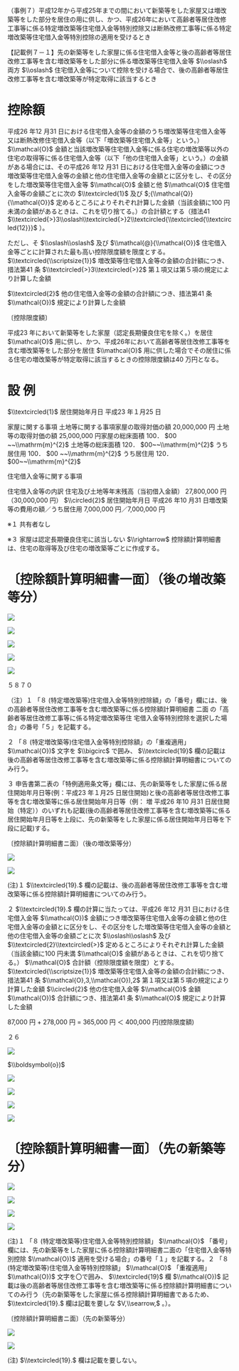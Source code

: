 （事例７）平成12年から平成25年までの間において新築等をした家屋又は増改築等をした部分を居住の用に供し、かつ、平成26年において高齢者等居住改修工事等に係る特定増改築等住宅借入金等特別控除又は断熱改修工事等に係る特定増改築等住宅借入金等特別控除の適用を受けるとき

【記載例７－１】先の新築等をした家屋に係る住宅借入金等と後の高齢者等居住改修工事等を含む増改築等をした部分に係る増改築等住宅借入金等 $\\oslash$ 両方 $\\oslash$ 住宅借入金等について控除を受ける場合で、後の高齢者等居住改修工事等を含む増改築等が特定取得に該当するとき

# 控除額

平成26 年12 月31 日における住宅借入金等の金額のうち増改築等住宅借入金等又は断熱改修住宅借入金等（以下「増改築等住宅借入金等」という。） $\\mathcal{O}$ 金額と当該増改築等住宅借入金等に係る住宅の増改築等以外の住宅の取得等に係る住宅借入金等（以下「他の住宅借入金等」という。）の金額がある場合には、その平成26 年12 月31 日における住宅借入金等の金額につき増改築等住宅借入金等の金額と他の住宅借入金等の金額とに区分をし、その区分をした増改築等住宅借入金等 $\\mathcal{O}$ 金額と他 $\\mathcal{O}$ 住宅借入金等の金額ごとに次の $\\textcircled{1}$ 及び $;{\\mathcal{Q}}{\\mathcal{O}}$ 定めるところによりそれぞれ計算した金額（当該金額に100 円未満の金額があるときは、これを切り捨てる。）の合計額とする（措法41 $\\textcircled{>}3\\oslash\\textcircled{>}2\\textcircled{\\textcircled{\\textcircled{12}}}$ ）。

ただし、そ $\\oslash\\oslash$ 及び $\\mathcal{@}{\\mathcal{O}}$ 住宅借入金等ごとに計算された最も高い控除限度額を限度とする。 $\\textcircled{\\scriptsize{1}}$ 増改築等住宅借入金等の金額の合計額につき、措法第41 条 $\\textcircled{>}3\\textcircled{>}2$ 第１項又は第５項の規定により計算した金額

$\\textcircled{2}$ 他の住宅借入金等の金額の合計額につき、措法第41 条 $\\mathcal{O})$ 規定により計算した金額

〔控除限度額〕

平成23 年において新築等をした家屋（認定長期優良住宅を除く。）を居住 $\\mathcal{O}$ 用に供し、かつ、平成26年において高齢者等居住改修工事等を含む増改築等をした部分を居住 $\\mathcal{O}$ 用に供した場合でその居住に係る住宅の増改築等が特定取得に該当するときの控除限度額は40 万円となる。

# 設 例

$\\textcircled{1}$ 居住開始年月日 平成23 年１月25 日

家屋に関する事項 土地等に関する事項家屋の取得対価の額 20,000,000 円 土地等の取得対価の額 25,000,000 円家屋の総床面積 100． $00 ~~\\mathrm{m}^{2}$ 土地等の総床面積 120． $00~~\\mathrm{m}^{2}$ うち居住用 100． $00 ~~\\mathrm{m}^{2}$ うち居住用 120． $00~~\\mathrm{m}^{2}$

住宅借入金等に関する事項

住宅借入金等の内訳 住宅及び土地等年末残高（当初借入金額） 27,800,000 円（30,000,000 円） $\\circled{2}$ 居住開始年月日 平成26 年10 月31 日増改築等の費用の額／うち居住用 7,000,000 円／7,000,000 円

※１ 共有者なし

※３ 家屋は認定長期優良住宅に該当しない $\\rightarrow$ 控除額計算明細書は、住宅の取得等及び住宅の増改築等ごとに作成する。

# 〔控除額計算明細書一面〕（後の増改築等分）

![](https://www.nta.go.jp/tmp/fdcdb006-3b0d-4213-b995-558dfe4fce40/images/926f3fca057f3a7efe719268c2e65c33a502669dd7da53ad8876726389db4618.jpg)

![](https://www.nta.go.jp/tmp/fdcdb006-3b0d-4213-b995-558dfe4fce40/images/0d680f13aa825cf11a03176b3abca1b083231d15f0d194b467561207db461149.jpg)

![](https://www.nta.go.jp/tmp/fdcdb006-3b0d-4213-b995-558dfe4fce40/images/8038f6719957bcfe2c978a19d5fc6415c27302711ecc463474b3d12bb3ae14a0.jpg)

![](https://www.nta.go.jp/tmp/fdcdb006-3b0d-4213-b995-558dfe4fce40/images/1d8b57066f3bcba290ec86a39ed36361e90419e7bbbed0df833aa19bea85b6f0.jpg)

![](https://www.nta.go.jp/tmp/fdcdb006-3b0d-4213-b995-558dfe4fce40/images/70a0086b864d8a2ab23e6530fba149796d67e7e0c89535b3e4f9c3a4fa2d97c3.jpg)

５８７０

（注）１ 「８ (特定増改築等)住宅借入金等特別控除額」の「番号」欄には、後の高齢者等居住改修工事等を含む増改築等に係る控除額計算明細書 二面 の「高齢者等居住改修工事等に係る特定増改築等住 宅借入金等特別控除を選択した場合」の番号「５」を記載する。

２ 「８ (特定増改築等)住宅借入金等特別控除額」の「重複適用」 $\\mathcal{O})$ 文字を $\\bigcirc$ で囲み、 $\\textcircled{19}$ 欄の記載は後の高齢者等居住改修工事等を含む増改築等に係る控除額計算明細書についてのみ行う。

３ 申告書第二表の「特例適用条文等」欄には、先の新築等をした家屋に係る居住開始年月日等(例：平成23 年１月25 日居住開始)と後の高齢者等居住改修工事等を含む増改築等に係る居住開始年月日等（例： 増 平成26 年10 月31 日居住開始（特定））のいずれも記載(後の高齢者等居住改修工事等を含む増改築等に係る居住開始年月日等を上段に、先の新築等をした家屋に係る居住開始年月日等を下段に記載)する。

〔控除額計算明細書ニ面〕（後の増改築等分）

![](https://www.nta.go.jp/tmp/fdcdb006-3b0d-4213-b995-558dfe4fce40/images/1a37219f8c83b03b59e67cf19065b4852347226cd01179b902312fa2c2584b21.jpg)

![](https://www.nta.go.jp/tmp/fdcdb006-3b0d-4213-b995-558dfe4fce40/images/b4528a6813bc222cbab8d1cd975bc4ac466db9fca65edf58ff122b2ff8be3967.jpg)

(注)１ $\\textcircled{19}.$ 欄の記載は、後の高齢者等居住改修工事等を含む増改築等に係る控除額計算明細書についてのみ行う。

２ $\\textcircled{19}.$ 欄の計算に当たっては、平成26 年12 月31 日における住宅借入金等 $\\mathcal{O})$ 金額につき増改築等住宅借入金等の金額と他の住宅借入金等の金額とに区分をし、その区分をした増改築等住宅借入金等の金額と他の住宅借入金等の金額ごとに次 $\\oslash\\oslash$ 及び $\\textcircled{2}\\textcircled{>}$ 定めるところによりそれぞれ計算した金額（当該金額に100 円未満 $\\mathcal{O}$ 金額があるときは、これを切り捨てる。） $\\mathcal{O}$ 合計額（控除限度額を限度）とする。 $\\textcircled{\\scriptsize{1}}$ 増改築等住宅借入金等の金額の合計額につき、措法第41 条 $\\mathcal{O},3,\\mathcal{O}),2$ 第１項又は第５項の規定により計算した金額 $\\circled{2}$ 他の住宅借入金等 $\\mathcal{O}$ 金額 $\\mathcal{O})$ 合計額につき、措法第41 条 $\\mathcal{O}$ 規定により計算した金額

87,000 円 $+$ 278,000 円 $=$ 365,000 円 ＜ 400,000 円(控除限度額)

２６

![](https://www.nta.go.jp/tmp/fdcdb006-3b0d-4213-b995-558dfe4fce40/images/fdd6120ba37906bf4e6605249e86eacc39c57f56d21895a7f0ea4cf4065ce04e.jpg)

$\\boldsymbol{o})$

![](https://www.nta.go.jp/tmp/fdcdb006-3b0d-4213-b995-558dfe4fce40/images/8a508376e51ad92c23c58428e3f9ccb84190c896a5a5cf391a29a0b9bfc9def6.jpg)

![](https://www.nta.go.jp/tmp/fdcdb006-3b0d-4213-b995-558dfe4fce40/images/06bce1f7552a1c465c0b382bde9562b7bf8d4d6d62091050205ab619d3e739ff.jpg)

![](https://www.nta.go.jp/tmp/fdcdb006-3b0d-4213-b995-558dfe4fce40/images/dfb8cfb43230f51b934d1c26c68750dde90f6e9102c281e9965368570514d367.jpg)

![](https://www.nta.go.jp/tmp/fdcdb006-3b0d-4213-b995-558dfe4fce40/images/5370bbc6c5a8a58c661833266958b676a0664f84f768f635f154c76536acee0c.jpg)

# 〔控除額計算明細書一面〕（先の新築等分）

![](https://www.nta.go.jp/tmp/fdcdb006-3b0d-4213-b995-558dfe4fce40/images/04a752257076cb1e7d084a6cdb3bca81e90c0ebdb8abe3813cf891ce2d359be8.jpg)

![](https://www.nta.go.jp/tmp/fdcdb006-3b0d-4213-b995-558dfe4fce40/images/730a2bc614e361bb9e93afd77d79b2d02f66bb4141144a681ba7016346ea7e1c.jpg)

![](https://www.nta.go.jp/tmp/fdcdb006-3b0d-4213-b995-558dfe4fce40/images/b394c601f53e6576c35a6bb1c7f87c2eb9d43128e5613139f18d4dc5c3f34512.jpg)

![](https://www.nta.go.jp/tmp/fdcdb006-3b0d-4213-b995-558dfe4fce40/images/7675bde52eb6235768443de2d7b1a758fb570e939fabfaf018eab03ce951689c.jpg)

(注)１ 「８ (特定増改築等)住宅借入金等特別控除額」 $\\mathcal{O}$ 「番号」欄には、先の新築等をした家屋に係る控除額計算明細書二面の「住宅借入金等特別控除 $\\mathcal{O})$ 適用を受ける場合」の番号「１」を記載する。２ 「８ (特定増改築等)住宅借入金等特別控除額」 $\\mathcal{O}$ 「重複適用」 $\\mathcal{O})$ 文字を〇で囲み、 $\\textcircled{19}$ 欄 $\\mathcal{O})$ 記載は後の高齢者等居住改修工事等を含む増改築等に係る控除額計算明細書についてのみ行う（先の新築等をした家屋に係る控除額計算明細書であるため、 $\\textcircled{19}.$ 欄は記載を要しな $V,\\searrow,$ 。）。

〔控除額計算明細書ニ面〕（先の新築等分）

![](https://www.nta.go.jp/tmp/fdcdb006-3b0d-4213-b995-558dfe4fce40/images/acf9f0405456e5b23956d639339aa38048a2b8c9df6ec4359f157a096b680e23.jpg)

![](https://www.nta.go.jp/tmp/fdcdb006-3b0d-4213-b995-558dfe4fce40/images/85a224e1c6bb1562fd3dd9f048665772766e90aa37c5d9e93714ee5a7f8c0d16.jpg)

(注) $\\textcircled{19}.$ 欄は記載を要しない。